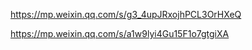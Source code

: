 https://mp.weixin.qq.com/s/g3_4upJRxojhPCL3OrHXeQ

https://mp.weixin.qq.com/s/a1w9lyi4Gu15F1o7gtgiXA